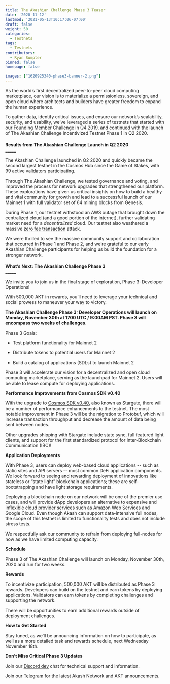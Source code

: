 ```yaml
---
title: The Akashian Challenge Phase 3 Teaser
date: '2020-11-12'
lastmod: '2021-05-13T10:17:06-07:00'
draft: false
weight: 50
categories:
  - Testnets
tags:
  - Testnets
contributors:
  - Ryan Sumpter
pinned: false
homepage: false

images: ["1620925340-phase3-banner-2.png"]
---
```

As the world’s first decentralized peer-to-peer cloud computing marketplace, our vision is to materialize a permissionless, sovereign, and open cloud where architects and builders have greater freedom to expand the human experience. 

To gather data, identify critical issues, and ensure our network’s scalability, security, and usability, we’ve leveraged a series of testnets that started with our Founding Member Challenge in Q4 2019, and continued with the launch of The Akashian Challenge Incentivized Testnet Phase 1 in Q2 2020.

####   
**Results from The Akashian Challenge Launch in Q2 2020**  
**\_\_\_\_\_**  

The Akashian Challenge launched in Q2 2020 and quickly became the second largest testnet in the Cosmos Hub since the Game of Stakes, with 99 active validators participating.

Through The Akashian Challenge, we tested governance and voting, and improved the process for network upgrades that strengthened our platform. These explorations have given us critical insights on how to build a healthy and vital community for growth and lead to a successful launch of our Mainnet 1 with full validator set of 64 mining blocks from Genesis.

During Phase 1, our testnet withstood an AWS outage that brought down the centralized cloud (and a good portion of the internet), further validating market need for a _decentralized_ cloud. Our testnet also weathered a massive [zero fee transaction](https://medium.com/@novysf/the-outcome-from-akash-testnet-zero-fee-transaction-attack-5fd4aaa68d97) attack.

We were thrilled to see the massive community support and collaboration that occurred in Phase 1 and Phase 2, and we’re grateful to our early Akashian Challenge participants for helping us build the foundation for a stronger network.

####   
**What’s Next: The Akashian Challenge Phase 3**  
**\_\_\_\_\_**

We invite you to join us in the final stage of exploration, Phase 3: Developer Operations!

With 500,000 AKT in rewards, you’ll need to leverage your technical and social prowess to maneuver your way to victory.   

**The Akashian Challenge Phase 3: Developer Operations will launch on Monday, November 30th at 1700 UTC / 9:00AM PST. Phase 3 will encompass two weeks of challenges.**  

Phase 3 Goals:

*   Test platform functionality for Mainnet 2
    
*   Distribute tokens to potential users for Mainnet 2
    
*   Build a catalog of applications (SDLs) to launch Mainnet 2
    

Phase 3 will accelerate our vision for a decentralized and open cloud computing marketplace, serving as the launchpad for Mainnet 2. Users will be able to lease compute for deploying applications.

  
**Performance Improvements from Cosmos SDK v0.40**  

With the upgrade to [Cosmos SDK v0.40](https://github.com/cosmos/cosmos-sdk/releases/tag/v0.40.0-rc0), also known as Stargate, there will be a number of performance enhancements to the testnet. The most notable improvement in Phase 3 will be the migration to Protobuf, which will increase transaction throughput and decrease the amount of data being sent between nodes. 

Other upgrades shipping with Stargate include state sync, full featured light clients, and support for the first standardized protocol for Inter-Blockchain Communication (IBC)! 

  
**Application Deployments**  

With Phase 3, users can deploy web-based cloud applications -- such as static sites and API servers -- most common DeFi application components.  We look forward to seeing and rewarding deployment of innovations like stateless or “state light” blockchain applications; these are self-bootstrapping and have light storage requirements.  

Deploying a blockchain node on our network will be one of the premier use cases, and will provide dApp developers an alternative to expensive and inflexible cloud provider services such as Amazon Web Services and Google Cloud. Even though Akash can support data-intensive full nodes, the scope of this testnet is limited to functionality tests and does not include stress tests. 

We respectfully ask our community to refrain from deploying full-nodes for now as we have limited computing capacity.

  
**Schedule**  

Phase 3 of The Akashian Challenge will launch on Monday, November 30th, 2020 and run for two weeks.   

  
**Rewards**  

To incentivize participation, 500,000 AKT will be distributed as Phase 3 rewards. Developers can build on the testnet and earn tokens by deploying applications. Validators can earn tokens by completing challenges and supporting the network. 

There will be opportunities to earn additional rewards outside of deployment challenges.

  
**How to Get Started**  

Stay tuned, as we’ll be announcing information on how to participate, as well as a more detailed task and rewards schedule, next Wednesday November 18th.

  
  
**Don’t Miss Critical Phase 3 Updates**  

Join our [Discord dev](https://discord.akash.network/) chat for technical support and information.  

Join our [Telegram](https://t.me/AkashNW) for the latest Akash Network and AKT announcements.